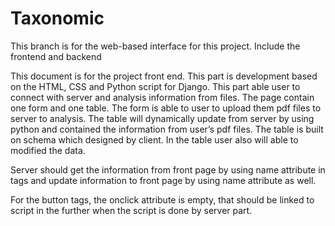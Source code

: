 # Taxonomic
This branch is for the web-based interface for this project.
Include the frontend and backend


This document is for the project front end. This part is development based on the HTML, CSS and Python script for Django. This part able user to connect with server and analysis information from files. The page contain one form and one table. The form is able to user to upload them pdf files to server to analysis. The table will dynamically update from server by using python and contained the information from user’s pdf files. The table is built on schema which designed by client. In the table user also will able to modified the data. 



Server should get the information from front page by using name attribute in tags and update information to front page by using name attribute as well. 



For the button tags, the onclick attribute is empty, that should be linked to script in the further when the script is done by server part. 
